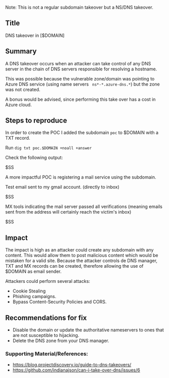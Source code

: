 Note: This is not a regular subdomain takeover but a NS/DNS takeover. 

## Title  

DNS takeover in [$DOMAIN]

## Summary

A DNS takeover occurs when an attacker can take control of any DNS server in the chain of DNS servers responsible for resolving a hostname.

This was possible because the vulnerable zone/domain was pointing to Azure DNS service (using name servers ` ns*-*.azure-dns.*`) but the zone was not created.

A bonus would be advised, since performing this take over has a cost in Azure cloud. 

## Steps to reproduce

 In order to create the POC I added the subdomain `poc` to $DOMAIN with a TXT record.  

 Run `dig txt poc.$DOMAIN +noall +answer`

Check the following output:

$SS

A more impactful POC is registering a mail service using the subdomain. 

Test email sent to my gmail account. (directly to inbox)

$SS

MX tools indicating the mail server passed all verifications (meaning emails sent from the address will certainly reach the victim's inbox) 

$SS

## Impact

The impact is high as an attacker could create any subdomain with any content. This would allow them to post malicious content which would be mistaken for a valid site. 
Because the attacker controls de DNS manager, TXT and MX records can be created, therefore allowing the use of $DOMAIN as email sender. 

Attackers could perform several attacks:
 - Cookie Stealing
 - Phishing campaigns. 
 - Bypass Content-Security Policies and CORS.

 
## Recommendations for fix

* Disable the domain or update the authoritative nameservers to ones that are not susceptible to hijacking.
* Delete the DNS zone from your DNS manager.
 

### Supporting Material/References:

 - https://blog.projectdiscovery.io/guide-to-dns-takeovers/
 - https://github.com/indianajson/can-i-take-over-dns/issues/6

